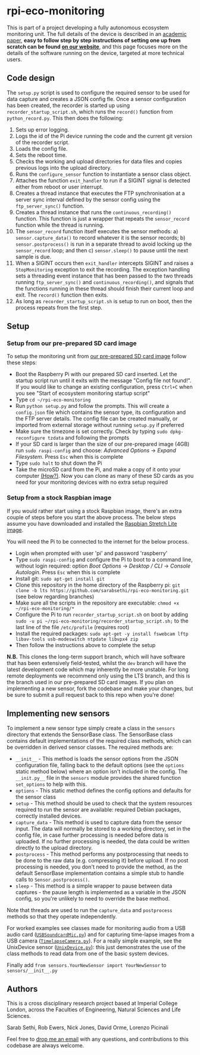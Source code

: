 # rpi-eco-monitoring

This is part of a project developing a fully autonomous ecosystem monitoring unit. The full details of the device is described in an [academic paper](https://www.biorxiv.org/content/early/2017/12/18/236075), **easy to follow step by step instructions of setting one up from scratch can be found [on our website](https://sarabsethi.github.io/autonomous_ecosystem_monitoring/)**, and this page focuses more on the details of the software running on the device, targeted at more technical users.


## Code design

The ``setup.py`` script is used to configure the required sensor to be used for data capture and creates a JSON config fle. Once a sensor configuration has been created, the recorder is started up using ``recorder_startup_script.sh``, which runs  the ``record()`` function from ``python_record.py``. This then does the following:

1. Sets up error logging.
2. Logs the id of the Pi device running the code and the current git version of the recorder script.
3. Loads the config file.
4. Sets the reboot time.
5. Checks the working and upload directories for data files and copies previous logs into the upload directory.
6. Runs the ``configure_sensor`` function to instantiate a sensor class object.
7. Attaches the function ``exit_handler`` to run if a SIGINT signal is detected either from reboot or user interrupt.
7. Creates a thread instance that executes the FTP synchronisation at a server sync interval defined by the sensor config using the ``ftp_server_sync()`` function.
8. Creates a thread instance that runs the ``continuous_recording()``  function. This function is just a wrapper that repeats the ``sensor_record`` function while the thread is running.
9. The ``sensor_record`` function itself executes the sensor methods: a) ``sensor.capture_data()`` to record whatever it is the sensor records; b) ``sensor.postprocess()`` is run in a separate thread to avoid locking up the ``sensor_record`` loop; and then c) ``sensor.sleep()`` to pause until the next sample is due.
10. When a SIGINT occurs then ``exit_handler`` intercepts SIGINT and raises a ``StopMonitoring``  exception to exit the recording. The exception handling sets a threading event instance that has been passed to the two threads running ``ftp_server_sync()`` and  ``continuous_recording()``, and signals that the functions running in these thread should finish their current loop and exit. The ``record()`` function then exits.
11. As long as  ``recorder_startup_script.sh`` is setup to run on boot, then the process repeats from the first step.
 
## Setup

### Setup from our pre-prepared SD card image
To setup the monitoring unit from [our pre-prepared SD card image](https://www.dropbox.com/sh/0zth6nb7dpocms0/AABybwvwO4fepkbi1kWFUfJEa?dl=0) follow these steps:
* Boot the Raspberry Pi with our prepared SD card inserted. Let the startup script run until it exits with the message "Config file not found!". If you would like to change an existing configuration, press ``Ctrl+C`` when you see "Start of ecosystem monitoring startup script"
* Type ``cd ~/rpi-eco-monitoring``
* Run ``python setup.py`` and follow the prompts. This will create a ``config.json`` file which contains the sensor type, its configuration and the FTP server details. The config file can be created manually, or imported from external storage without running ``setup.py`` if preferred 
* Make sure the timezone is set correctly. Check by typing ``sudo dpkg-reconfigure tzdata`` and following the prompts 
* If your SD card is larger than the size of our pre-prepared image (4GB) run ``sudo raspi-config`` and choose: _Advanced Options_ -> _Expand Filesystem_. Press ``Esc`` when this is complete
* Type ``sudo halt`` to shut down the Pi
* Take the microSD card from the Pi, and make a copy of it onto your computer [(How?)](https://www.raspberrypi.org/documentation/installation/installing-images/). Now you can clone as many of these SD cards as you need for your monitoring devices with no extra setup required 

### Setup from a stock Raspbian image
If you would rather start using a stock Raspbian image, there's an extra couple of steps before you start the above process. The below steps assume you have downloaded and installed the [Raspbian Stretch Lite image](https://www.raspberrypi.org/downloads/raspbian/).

You will need the Pi to be connected to the internet for the below process.

* Login when prompted with user 'pi' and password 'raspberry'
* Type ``sudo raspi-config`` and configure the Pi to boot to a command line, without login required: option _Boot Options_ -> _Desktop / CLI_ -> _Console Autologin_. Press ``Esc`` when this is complete
* Install git: ``sudo apt-get install git``
* Clone this repository in the home directory of the Raspberry pi: ``git clone -b lts https://github.com/sarabsethi/rpi-eco-monitoring.git`` (see below regarding branches)
* Make sure all the scripts in the repository are executable: ``chmod +x ~/rpi-eco-monitoring/*``
* Configure the Pi to run ``recorder_startup_script.sh`` on boot by adding ``sudo -u pi ~/rpi-eco-monitoring/recorder_startup_script.sh;`` to the last line of the file ``/etc/profile`` (requires root)
* Install the required packages: ``sudo apt-get -y install fswebcam lftp libav-tools usb-modeswitch ntpdate libvpx4 zip``
* Then follow the instructions above to complete the setup

**N.B.** This clones the long-term support branch, which will have software that has been extensively field-tested, whilst the ``dev`` branch will have the latest development code which may inherently be more unstable. For long remote deployments we recommend only using the LTS branch, and this is the branch used in our pre-prepared SD card images. If you plan on implementing a new sensor, fork the codebase and make your changes, but be sure to submit a pull request back to this repo when you're done!

## Implementing new sensors

To implement a new sensor type simply create a class in the ``sensors`` directory that extends the SensorBase class. The SensorBase class contains default implementations of the required class methods, which can be overridden in derived sensor classes. The required methods are:

* ``__init__`` - This method is loads the sensor options from the JSON configuration file, falling back to the default options (see the ``options`` static method below) where an option isn't included in the config. The ``__init.py__`` file in the ``sensors`` module provides the shared function ``set_options`` to help with this.
* ``options`` - This static method defines the config options and defaults for the sensor class
* ``setup`` - This method should be used to check that the system resources required to run the sensor are available: required Debian packages, correctly installed devices.
* ``capture_data`` - This method is used to capture data from the sensor input. The data will normally be stored to a working directory, set in the config file, in case further processing is needed before data is uploaded. If no further processing is needed, the data could be written directly to the upload directory.
* ``postprocess`` - This method performs any postprocessing that needs to be done to the raw data (e.g. compressing it) before upload. If no post processing is needed, you don't need to provide the method, as the default SensorBase implementation contains a simple stub to handle calls to ``Sensor.postprocess()``.
* ``sleep`` - This method is a simple wrapper to pause between data captures - the pause length is implemented as a variable in the JSON config, so you're unlikely to need to override the base method.

Note that threads are used to run the ``capture_data`` and ``postprocess`` methods so that they operate independently.

For worked examples see classes made for monitoring audio from a USB audio card ([``USBSoundcardMic.py``](https://github.com/sarabsethi/rpi-eco-monitoring/blob/lts/sensors/USBSoundcardMic.py)) and for capturing time-lapse images from a USB camera ([``TimelapseCamera.py``](https://github.com/sarabsethi/rpi-eco-monitoring/blob/lts/sensors/TimelapseCamera.py)). For a really simple example, see the UnixDevice sensor ([``UnixDevice.py``](https://github.com/sarabsethi/rpi-eco-monitoring/blob/lts/sensors/UnixDevice.py)): this just demonstrates the use of the class methods to read data from one of the basic system devices.

Finally add ``from sensors.YourNewSensor import YourNewSensor`` to ``sensors/__init__.py``


## Authors
This is a cross disciplinary research project based at Imperial College London, across the Faculties of Engineering, Natural Sciences and Life Sciences. 

Sarab Sethi, Rob Ewers, Nick Jones, David Orme, Lorenzo Picinali

Feel free to [drop me an email](mailto:s.sethi16@imperial.ac.uk) with any questions, and contributions to this codebase are always welcome.
